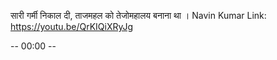 सारी गर्मी निकाल दी, ताजमहल को तेजोमहालय बनाना था । Navin Kumar
Link: https://youtu.be/QrKIQiXRyJg

-- 00:00 -- 
